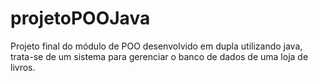 # projetoPOOJava
 Projeto final do módulo de POO desenvolvido em dupla utilizando java, trata-se de um sistema para gerenciar o banco de dados de uma loja de livros.
